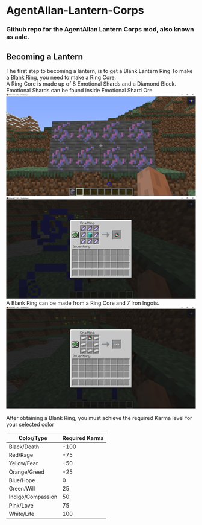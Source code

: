 # AgentAllan-Lantern-Corps

### Github repo for the AgentAllan Lantern Corps mod, also known as aalc.  

## Becoming a Lantern
The first step to becoming a lantern, is to get a Blank Lantern Ring
To make a Blank Ring, you need to make a Ring Core.  
A Ring Core is made up of 8 Emotional Shards and a Diamond Block.  
Emotional Shards can be found inside Emotional Shard Ore
![Emotional Shard Ore](/images/EmotionalShardOreShow.PNG)
![Ring Core Recipe](/images/RingCoreRecipe.PNG)
A Blank Ring can be made from a Ring Core and 7 Iron Ingots.
![Blank Ring Recipe](/images/BlankRingRecipe.PNG)


After obtaining a Blank Ring, you must achieve the required Karma level for your selected color

Color/Type | Required Karma
------------ | -------------
Black/Death | -100
Red/Rage | -75
Yellow/Fear | -50
Orange/Greed | -25
Blue/Hope | 0
Green/Will | 25
Indigo/Compassion | 50
Pink/Love | 75
White/Life | 100
